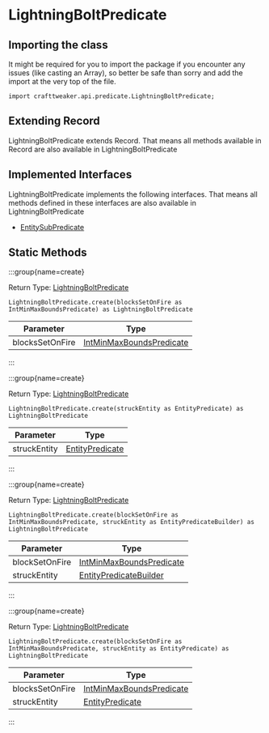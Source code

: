 # LightningBoltPredicate

## Importing the class

It might be required for you to import the package if you encounter any issues (like casting an Array), so better be safe than sorry and add the import at the very top of the file.
```zenscript
import crafttweaker.api.predicate.LightningBoltPredicate;
```


## Extending Record

LightningBoltPredicate extends Record. That means all methods available in Record are also available in LightningBoltPredicate

## Implemented Interfaces
LightningBoltPredicate implements the following interfaces. That means all methods defined in these interfaces are also available in LightningBoltPredicate

- [EntitySubPredicate](/vanilla/api/predicate/EntitySubPredicate)

## Static Methods

:::group{name=create}

Return Type: [LightningBoltPredicate](/vanilla/api/predicate/LightningBoltPredicate)

```zenscript
LightningBoltPredicate.create(blocksSetOnFire as IntMinMaxBoundsPredicate) as LightningBoltPredicate
```

|    Parameter    |                                    Type                                     |
|-----------------|-----------------------------------------------------------------------------|
| blocksSetOnFire | [IntMinMaxBoundsPredicate](/vanilla/api/predicate/IntMinMaxBoundsPredicate) |


:::

:::group{name=create}

Return Type: [LightningBoltPredicate](/vanilla/api/predicate/LightningBoltPredicate)

```zenscript
LightningBoltPredicate.create(struckEntity as EntityPredicate) as LightningBoltPredicate
```

|  Parameter   |                           Type                            |
|--------------|-----------------------------------------------------------|
| struckEntity | [EntityPredicate](/vanilla/api/predicate/EntityPredicate) |


:::

:::group{name=create}

Return Type: [LightningBoltPredicate](/vanilla/api/predicate/LightningBoltPredicate)

```zenscript
LightningBoltPredicate.create(blockSetOnFire as IntMinMaxBoundsPredicate, struckEntity as EntityPredicateBuilder) as LightningBoltPredicate
```

|   Parameter    |                                      Type                                       |
|----------------|---------------------------------------------------------------------------------|
| blockSetOnFire | [IntMinMaxBoundsPredicate](/vanilla/api/predicate/IntMinMaxBoundsPredicate)     |
| struckEntity   | [EntityPredicateBuilder](/vanilla/api/predicate/builder/EntityPredicateBuilder) |


:::

:::group{name=create}

Return Type: [LightningBoltPredicate](/vanilla/api/predicate/LightningBoltPredicate)

```zenscript
LightningBoltPredicate.create(blocksSetOnFire as IntMinMaxBoundsPredicate, struckEntity as EntityPredicate) as LightningBoltPredicate
```

|    Parameter    |                                    Type                                     |
|-----------------|-----------------------------------------------------------------------------|
| blocksSetOnFire | [IntMinMaxBoundsPredicate](/vanilla/api/predicate/IntMinMaxBoundsPredicate) |
| struckEntity    | [EntityPredicate](/vanilla/api/predicate/EntityPredicate)                   |


:::

